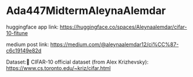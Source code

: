 # Ada447MidtermAleynaAlemdar

huggingface app link: https://huggingface.co/spaces/Aleynaalemdar/cifar-10-fitune

medium post link: https://medium.com/@aleynaalemdar12/ci%CC%87-c6c19149e82d

Dataset:🔗 CIFAR-10 official dataset (from Alex Krizhevsky):
https://www.cs.toronto.edu/~kriz/cifar.html
